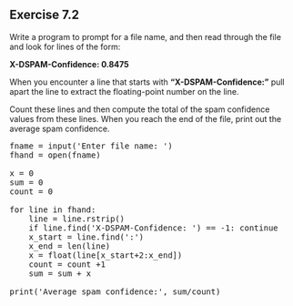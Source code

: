 ## Exercise 7.2

Write a program to prompt for a file name, and then read through the file and look for lines of the form:

**X-DSPAM-Confidence: 0.8475**

When you encounter a line that starts with **“X-DSPAM-Confidence:”** pull apart the line to extract the floating-point number on the line.

Count these lines and then compute the total of the spam confidence values from these lines. When you reach the end of the file, print out the average spam confidence.

<pre>
fname = input('Enter file name: ')
fhand = open(fname)

x = 0
sum = 0
count = 0

for line in fhand:
    line = line.rstrip()
    if line.find('X-DSPAM-Confidence: ') == -1: continue
    x_start = line.find(':')
    x_end = len(line)
    x = float(line[x_start+2:x_end])
    count = count +1
    sum = sum + x
    
print('Average spam confidence:', sum/count)
</pre>
